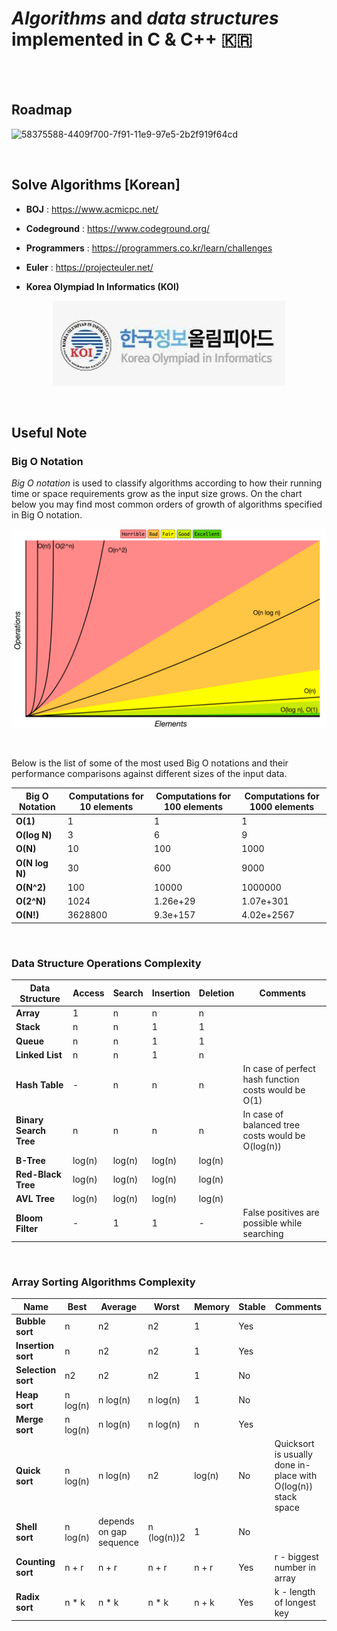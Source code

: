 # _Algorithms_ and _data structures_ implemented in C & C++ 🇰🇷

<br>

<br/>

## Roadmap

![58375588-4409f700-7f91-11e9-97e5-2b2f919f64cd](https://user-images.githubusercontent.com/41619898/76677091-9ba34d00-660d-11ea-95fa-efb07445eb32.png)

&nbsp;

## Solve Algorithms [Korean]

-   **BOJ** : https://www.acmicpc.net/

-   **Codeground** : https://www.codeground.org/

-   **Programmers** : https://programmers.co.kr/learn/challenges

-   **Euler** : https://projecteuler.net/

-   **Korea Olympiad In Informatics (KOI)**

<p align="center">
    <img src="README.assets/koi.png"/>
</p>

<br/>

## Useful Note

### Big O Notation

_Big O notation_ is used to classify algorithms according to how their running time or space requirements grow as the input size grows. On the chart below you may find most common orders of growth of algorithms specified in Big O notation.

<p align="center">
    <img src="README.assets/big-o-graph.png"/>
</p>

<br/>

Below is the list of some of the most used Big O notations and their performance comparisons against different sizes of the input data.

| Big O Notation | Computations for 10 elements | Computations for 100 elements | Computations for 1000 elements |
| -------------- | ---------------------------- | ----------------------------- | ------------------------------ |
| **O(1)**       | 1                            | 1                             | 1                              |
| **O(log N)**   | 3                            | 6                             | 9                              |
| **O(N)**       | 10                           | 100                           | 1000                           |
| **O(N log N)** | 30                           | 600                           | 9000                           |
| **O(N^2)**     | 100                          | 10000                         | 1000000                        |
| **O(2^N)**     | 1024                         | 1.26e+29                      | 1.07e+301                      |
| **O(N!)**      | 3628800                      | 9.3e+157                      | 4.02e+2567                     |

<br/>

### Data Structure Operations Complexity

| Data Structure         | Access | Search | Insertion | Deletion | Comments                                             |
| ---------------------- | ------ | ------ | --------- | -------- | ---------------------------------------------------- |
| **Array**              | 1      | n      | n         | n        |                                                      |
| **Stack**              | n      | n      | 1         | 1        |                                                      |
| **Queue**              | n      | n      | 1         | 1        |                                                      |
| **Linked List**        | n      | n      | 1         | n        |                                                      |
| **Hash Table**         | -      | n      | n         | n        | In case of perfect hash function costs would be O(1) |
| **Binary Search Tree** | n      | n      | n         | n        | In case of balanced tree costs would be O(log(n))    |
| **B-Tree**             | log(n) | log(n) | log(n)    | log(n)   |                                                      |
| **Red-Black Tree**     | log(n) | log(n) | log(n)    | log(n)   |                                                      |
| **AVL Tree**           | log(n) | log(n) | log(n)    | log(n)   |                                                      |
| **Bloom Filter**       | -      | 1      | 1         | -        | False positives are possible while searching         |

<br/>

### Array Sorting Algorithms Complexity

| Name               | Best     | Average                 | Worst       | Memory | Stable | Comments                                                      |
| ------------------ | -------- | ----------------------- | ----------- | ------ | ------ | ------------------------------------------------------------- |
| **Bubble sort**    | n        | n2                      | n2          | 1      | Yes    |                                                               |
| **Insertion sort** | n        | n2                      | n2          | 1      | Yes    |                                                               |
| **Selection sort** | n2       | n2                      | n2          | 1      | No     |                                                               |
| **Heap sort**      | n log(n) | n log(n)                | n log(n)    | 1      | No     |                                                               |
| **Merge sort**     | n log(n) | n log(n)                | n log(n)    | n      | Yes    |                                                               |
| **Quick sort**     | n log(n) | n log(n)                | n2          | log(n) | No     | Quicksort is usually done in-place with O(log(n)) stack space |
| **Shell sort**     | n log(n) | depends on gap sequence | n (log(n))2 | 1      | No     |                                                               |
| **Counting sort**  | n + r    | n + r                   | n + r       | n + r  | Yes    | r - biggest number in array                                   |
| **Radix sort**     | n \* k   | n \* k                  | n \* k      | n + k  | Yes    | k - length of longest key                                     |
